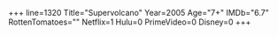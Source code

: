 +++
line=1320
Title="Supervolcano"
Year=2005
Age="7+"
IMDb="6.7"
RottenTomatoes=""
Netflix=1
Hulu=0
PrimeVideo=0
Disney=0
+++


